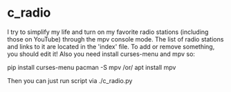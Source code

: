 # c_radio
I try to simplify my life and turn on my favorite radio stations (including those on YouTube) through the mpv console mode. 
The list of radio stations and links to it are located in the 'index' file. To add or remove something, you should edit it!
Also you need install curses-menu and mpv
so:


pip install curses-menu
pacman -S mpv /or/ apt install mpv


Then you can just run script via
./c_radio.py
